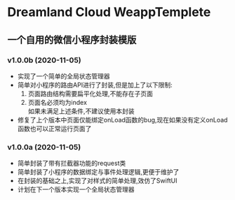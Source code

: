 # Dreamland Cloud WeappTemplete  
## 一个自用的微信小程序封装模版  

### v1.0.0b (2020-11-05)  
- 实现了一个简单的全局状态管理器  
- 简单对小程序的路由API进行了封装,但是加上了以下限制:  
    1. 页面路由结构需要扁平化处理,不能存在子页面  
    2. 页面名必须均为index  
  如果未满足上述条件,不建议使用本封装  
- 修复了上个版本中页面仅能绑定onLoad函数的bug,现在如果没有定义onLoad函数也可以正常运行页面了  

### v1.0.0a (2020-11-05)  
- 简单封装了带有拦截器功能的request类  
- 简单封装了小程序的数据绑定与事件处理逻辑,更便于维护了  
- 在封装的基础之上,实现了对样式的简单处理,效仿了SwiftUI  
- 计划在下一个版本实现一个全局状态管理器  